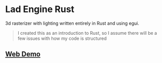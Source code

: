 # Lad Engine Rust
3d rasterizer with lighting written entirely in Rust and using egui.

>I created this as an introduction to Rust, so I assume there will be a few issues with how my code is structured

## [Web Demo](https://aladvs.github.io/Lad-Engine-Rust/)

